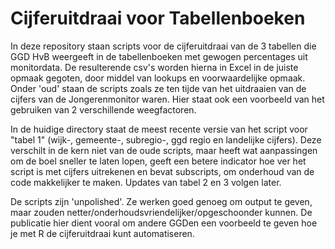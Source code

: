 # Cijferuitdraai voor Tabellenboeken
In deze repository staan scripts voor de cijferuitdraai van de 3 tabellen die GGD HvB weergeeft in de tabellenboeken met gewogen percentages uit monitordata. De resulterende csv's worden hierna in Excel in de juiste opmaak gegoten, door middel van lookups en voorwaardelijke opmaak. Onder 'oud' staan de scripts zoals ze ten tijde van het uitdraaien van de cijfers van de Jongerenmonitor waren. Hier staat ook een voorbeeld van het gebruiken van 2 verschillende weegfactoren.

In de huidige directory staat de meest recente versie van het script voor "tabel 1" (wijk-, gemeente-, subregio-, ggd regio en landelijke cijfers). Deze verschilt in de kern niet van de oude scripts, maar heeft wat aanpassingen om de boel sneller te laten lopen, geeft een betere indicator hoe ver het script is met cijfers uitrekenen en bevat subscripts, om onderhoud van de code makkelijker te maken. Updates van tabel 2 en 3 volgen later.   

De scripts zijn 'unpolished'. Ze werken goed genoeg om output te geven, maar zouden netter/onderhoudsvriendelijker/opgeschoonder kunnen. De publicatie hier dient vooral om andere GGDen een voorbeeld te geven hoe je met R de cijferuitdraai kunt automatiseren.


